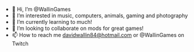 - 👋 Hi, I’m @WallinGames
- 👀 I’m interested in music, computers, animals, gaming and photography
- 🌱 I’m currently learning to much!
- 💞️ I’m looking to collaborate on mods for great games!
- 📫 How to reach me davidwallin84@hotmail.com or @WallinGames on Twitch

<!---
WallinGames/WallinGames is a ✨ special ✨ repository because its `README.md` (this file) appears on your GitHub profile.
You can click the Preview link to take a look at your changes.
--->
